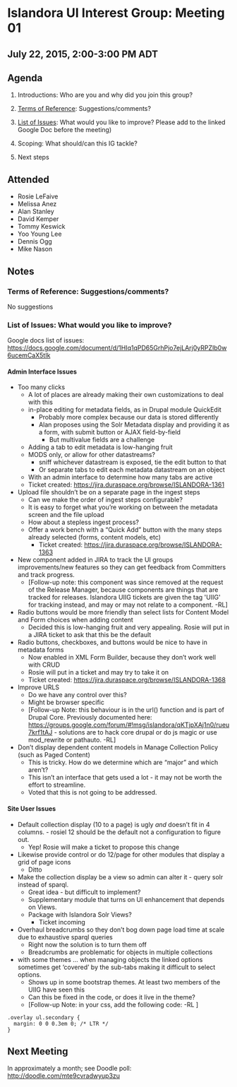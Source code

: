 # Islandora UI Interest Group: Meeting 01

## July 22, 2015, 2:00-3:00 PM ADT

## Agenda

1. Introductions: Who are you and why did you join this group?

2. [Terms of Reference](https://github.com/Islandora/Islandora-UI-Interest-Group/blob/master/README.md): Suggestions/comments?

3. [List of Issues](https://docs.google.com/document/d/1HIq1qPD65GrhPjo7ejLArj0yRPZIb0w6ucemCaX5tIk/edit#): What would you like to improve? Please add to the linked Google Doc before the meeting) 

4. Scoping: What should/can this IG tackle? 

5. Next steps

## Attended
* Rosie LeFaive
* Melissa Anez
* Alan Stanley
* David Kemper
* Tommy Keswick
* Yoo Young Lee
* Dennis Ogg
* Mike Nason

## Notes

### Terms of Reference: Suggestions/comments?
No suggestions

### List of Issues: What would you like to improve? 

Google docs list of issues: https://docs.google.com/document/d/1HIq1qPD65GrhPjo7ejLArj0yRPZIb0w6ucemCaX5tIk

#### Admin Interface Issues
* Too many clicks
  * A lot of places are already making their own customizations to deal with this
  * in-place editing for metadata fields, as in Drupal module QuickEdit
    * Probably more complex because our data is stored differently
    * Alan proposes using the Solr Metadata display and providing it as a form, with submit button or AJAX field-by-field
      * But multivalue fields are a challenge
  * Adding a tab to edit metadata is low-hanging fruit
  * MODS only, or allow for other datastreams?
    * sniff whichever datastream is exposed, tie the edit button to that
    * Or separate tabs to edit each metadata datastream on an object
  * With an admin interface to determine how many tabs are active
  * Ticket created: https://jira.duraspace.org/browse/ISLANDORA-1361
* Upload file shouldn’t be on a separate page in the ingest steps
  * Can we make the order of ingest steps configurable?
  * It is easy to forget what you’re working on between the metadata screen and the file upload
  * How about a stepless ingest process?
  * Offer a work bench with a “Quick Add” button with the many steps already selected (forms, content models, etc)
    * Ticket created: https://jira.duraspace.org/browse/ISLANDORA-1363
* New component added in JIRA to track the UI groups improvements/new features so they can get feedback from Committers and track progress. 
  * [Follow-up note: this component was since removed at the request of the Release Manager, because components are things that are tracked for releases. Islandora UIIG tickets are given the tag 'UIIG' for tracking instead, and may or may not relate to a component. -RL]
* Radio buttons would be more friendly than select lists for Content Model and Form choices when adding content
  * Decided this is low-hanging fruit and very appealing. Rosie will put in a JIRA ticket to ask that this be the default
* Radio buttons, checkboxes, and buttons would be nice to have in metadata forms
  * Now enabled in XML Form Builder, because they don’t work well with CRUD
  * Rosie will put in a ticket and may try to take it on
  * Ticket created: https://jira.duraspace.org/browse/ISLANDORA-1368
* Improve URLS
  * Do we have any control over this?
  * Might be browser specific
  * [Follow-up Note: this behaviour is in the url() function and is part of Drupal Core. Previously documented here: https://groups.google.com/forum/#!msg/islandora/qKTjpXAj1n0/rueu7krf1tAJ - solutions are to hack core drupal or do js magic or use mod_rewrite or pathauto. -RL]
* Don’t display dependent content models in Manage Collection Policy (such as Paged Content)
  *  This is tricky. How do we determine which are “major” and which aren’t?
  * This isn’t an interface that gets used a lot - it may not be worth the effort to streamline.
  * Voted that this is not going to be addressed.


#### Site User Issues

* Default collection display (10 to a page) is ugly *and* doesn’t fit in 4 columns. - rosiel  12 should be the default not a configuration to figure out.
  * Yep! Rosie will make a ticket to propose this change
* Likewise provide control or do 12/page for other modules that display a grid of page icons
  * Ditto
* Make the collection display be a view so admin can alter it - query solr instead of sparql.
  * Great idea - but difficult to implement?
  * Supplementary module that turns on UI enhancement that depends on Views.
  * Package with Islandora Solr Views?
    * Ticket incoming
* Overhaul breadcrumbs so they don’t bog down page load time at scale due to exhaustive sparql queries
  * Right now the solution is to turn them off
  * Breadcrumbs are problematic for objects in multiple collections
* with some themes … when managing objects the linked options sometimes get ‘covered’ by the sub-tabs making it difficult to select options.
  * Shows up in some bootstrap themes. At least two members of the UIIG have seen this 
  * Can this be fixed in the code, or does it live in the theme?
  * [Follow-up Note: in your css, add the following code: -RL ]
```
.overlay ul.secondary {
  margin: 0 0 0.3em 0; /* LTR */
}
```
## Next Meeting
In approximately a month; see Doodle poll: http://doodle.com/mte9cvradwyup3zu 


